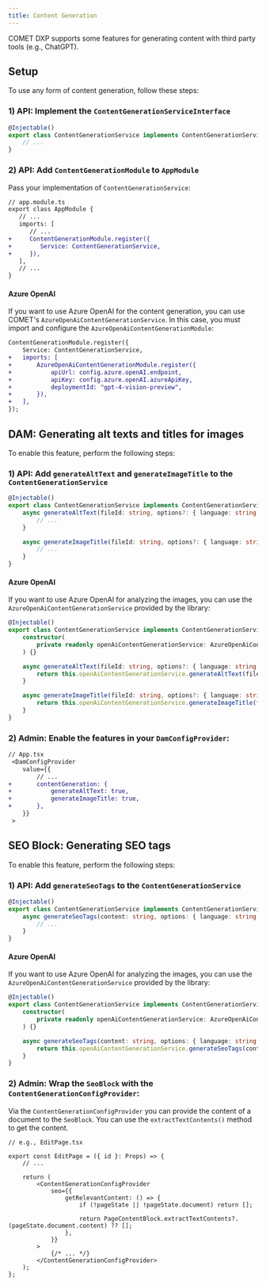 ```yaml
---
title: Content Generation
---
```


COMET DXP supports some features for generating content with third party tools (e.g., ChatGPT).

## Setup

To use any form of content generation, follow these steps:

### 1) API: Implement the `ContentGenerationServiceInterface`

```ts
@Injectable()
export class ContentGenerationService implements ContentGenerationServiceInterface {
    // ...
}
```

### 2) API: Add `ContentGenerationModule` to `AppModule`

Pass your implementation of `ContentGenerationService`:

```diff
// app.module.ts
export class AppModule {
   // ...
   imports: [
      // ...
+     ContentGenerationModule.register({
+        Service: ContentGenerationService,
+     }),
   ],
   // ...
}

```

#### Azure OpenAI

If you want to use Azure OpenAI for the content generation, you can use COMET's `AzureOpenAiContentGenerationService`.
In this case, you must import and configure the `AzureOpenAiContentGenerationModule`:

```diff
ContentGenerationModule.register({
    Service: ContentGenerationService,
+   imports: [
+       AzureOpenAiContentGenerationModule.register({
+           apiUrl: config.azure.openAI.endpoint,
+           apiKey: config.azure.openAI.azureApiKey,
+           deploymentId: "gpt-4-vision-preview",
+       }),
+   ],
});
```

## DAM: Generating alt texts and titles for images

To enable this feature, perform the following steps:

### 1) API: Add `generateAltText` and `generateImageTitle` to the `ContentGenerationService`

```ts
@Injectable()
export class ContentGenerationService implements ContentGenerationServiceInterface {
    async generateAltText(fileId: string, options?: { language: string }) {
        // ...
    }

    async generateImageTitle(fileId: string, options?: { language: string }) {
        // ...
    }
}
```

#### Azure OpenAI

If you want to use Azure OpenAI for analyzing the images, you can use the `AzureOpenAiContentGenerationService` provided by the library:

```ts
@Injectable()
export class ContentGenerationService implements ContentGenerationServiceInterface {
    constructor(
        private readonly openAiContentGenerationService: AzureOpenAiContentGenerationService,
    ) {}

    async generateAltText(fileId: string, options?: { language: string }) {
        return this.openAiContentGenerationService.generateAltText(fileId, options);
    }

    async generateImageTitle(fileId: string, options?: { language: string }) {
        return this.openAiContentGenerationService.generateImageTitle(fileId, options);
    }
}
```

### 2) Admin: Enable the features in your `DamConfigProvider`:

```diff
// App.tsx
 <DamConfigProvider
    value={{
        // ...
+       contentGeneration: {
+           generateAltText: true,
+           generateImageTitle: true,
+       },
    }}
 >
```

## SEO Block: Generating SEO tags

To enable this feature, perform the following steps:

### 1) API: Add `generateSeoTags` to the `ContentGenerationService`

```ts
@Injectable()
export class ContentGenerationService implements ContentGenerationServiceInterface {
    async generateSeoTags(content: string, options: { language: string }) {
        // ...
    }
}
```

#### Azure OpenAI

If you want to use Azure OpenAI for analyzing the images, you can use the `AzureOpenAiContentGenerationService` provided by the library:

```ts
@Injectable()
export class ContentGenerationService implements ContentGenerationServiceInterface {
    constructor(
        private readonly openAiContentGenerationService: AzureOpenAiContentGenerationService,
    ) {}

    async generateSeoTags(content: string, options: { language: string }) {
        return this.openAiContentGenerationService.generateSeoTags(content, options);
    }
}
```

### 2) Admin: Wrap the `SeoBlock` with the `ContentGenerationConfigProvider`:

Via the `ContentGenerationConfigProvider` you can provide the content of a document to the `SeoBlock`.
You can use the `extractTextContents()` method to get the content.

```tsx
// e.g., EditPage.tsx

export const EditPage = ({ id }: Props) => {
    // ...

    return (
        <ContentGenerationConfigProvider
            seo={{
                getRelevantContent: () => {
                    if (!pageState || !pageState.document) return [];

                    return PageContentBlock.extractTextContents?.(pageState.document.content) ?? [];
                },
            }}
        >
            {/* ... */}
        </ContentGenerationConfigProvider>
    );
};
```
